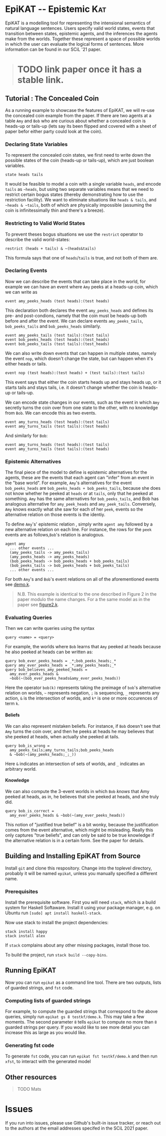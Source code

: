 # EpiKAT -- Epistemic <span style="font-variant:small-caps;">Kat</span>

EpiKAT is a modelling tool for representing the intensional semantics of natural
language sentences. Users specify valid world states, events that transition
between states, epistemic agents, and the inferences the agents make from the
worlds. Together these represent a space of possible worlds in which the user
can evaluate the logical forms of sentences. More information can be found in
our SCiL '21 paper.

> # TODO link paper once it has a stable link.

## Tutorial : The Concealed Coin
As a running example to showcase the features of EpiKAT, we will re-use the
concealed coin example from the paper. If there are two agents at a table `Amy`
and `Bob` who are curious about whether a concealed coin is heads-up or tails-up
(lets say its been flipped and covered with a sheet of paper befor either party
could look at the coin).

### Declaring State Variables

To represent the concealed coin states, we first need to write down the possible states of
the coin (heads-up or tails-up), which are just boolean variables.

 ```
 state heads tails
 ```
 
It would be feasible to model a coin with a single variable `heads`, and encode
`tails` as `~heads`, but using two separate variables means that we need to
restrict certain bogus states (thereby demonstrating how to use the restriction
facility). We want to eliminate situations like `heads & tails`, and `~heads &
~tails`, both of which are physically impossible (assuming the coin is
infinitessimally thin and there's a breeze).

### Restricting to Valid World States
To prevent theses bogus situations we use the `restrict` operator to describe
the valid world-states:
```
restrict (heads + tails) & ~(heads&tails)
```
This formula says that one of `heads`/`tails` is true, and not both of them are.

### Declaring Events

Now we can describe the events that can take place in the world, for example we
can have an event where `Amy` peeks at  a heads-up coin, which we can write as

``` 
event amy_peeks_heads (test heads):(test heads)
```

This declaration both declares the event `amy_peeks_heads` and defines its pre-
and post-condions, namely that the coin must be heads-up both before and after
the event. We can declare events `amy_peeks_tails`, `bob_peeks_tails` and
`bob_peeks_heads` similarly.

```
event amy_peeks_tails (test tails):(test tails)
event bob_peeks_heads (test heads):(test_heads)
event bob_peeks_tails (test tails):(test_heads)
```

We can also write down events that can happen in multiple states, namely the
event `nop`, which doesn't change the state, but can happen when it's either
heads or tails.

```
event nop (test heads):(test heads) + (test tails):(test tails)
```

This event says that either the coin starts heads up and stays heads up, or it
starts tails and stays tails, i.e. it doesn't change whether the coin is heads-up or
tails-up.

We can encode state changes in our events, such as the event in which `Amy`
secretly turns the coin over from one state to the other, with no knowledge from
`Bob`. We can encode this as two events.

``` 
event amy_turns_heads (test heads):(test tails)
event amy_turns_tails (test tails):(test heads)
```

And similarly for `Bob`:
``` 
event amy_turns_heads (test heads):(test tails)
event amy_turns_tails (test tails):(test heads)
```

### Epistemic Alternatives

The final piece of the model to define is epistemic alternatives for the agents,
these are the events that each agent can "infer" from an event in the "base
world". For example, `Amy`'s alternatives for the event `bob_peeks_heads` are
`bob_peeks_heads + bob_peeks_tails`, because she does not know whether he peeked
at `heads` or at `tails`, only that he peeked at something. `Amy` has the same
alternatives for `bob_peeks_tails`, and Bob has analogous alternative for
`amy_peek_heads` and `amy_peek_tails`. Conversely, `Amy` knows exactly what she
saw for each of her `peek`, events so the alternative relation on those events is the identiy.

To define `Amy`'s' epistemic relation , simply write `agent amy` followed by a
new alternative relation on each line. For instance, the rows for the `peek`
events are as follows,`Bob`'s relation is analogous. 
 

```
agent amy 
  ... other events ...
  (amy_peeks_tails -> amy_peeks_tails)
  (amy_peeks_heads -> amy_peeks_heads)
  (bob_peeks_heads -> bob_peeks_heads + bob_peeks_tails)
  (bob_peeks_tails -> bob_peeks_heads + bob_peeks_tails)
  ... other events ...
```

For both `Amy`'s and `Bob`'s event relations on all of the aforementioned events
see [demo.k](testkf/demo.k).

> N.B. This example is identical to the one described in Figure 2 in the paper
> modulo the name changes. For a the same model as in the paper see
> [figure2.k](testkf/figure2.k).

### Evaluating Queries

Then we can write queries using the syntax

``` 
query <name> = <query>
```

For example, the worlds where `Bob` learns that `Amy` peeked at heads because he
also peeked at heads can be written as:

```
query bob_ever_peeks_heads = _*;bob_peeks_heads;_*
query amy_ever_peeks_heads = _*;amy_peeks_heads;_*
query bob_believes_amy_peeked_heads = 
  amy_ever_peeks_heads & 
  ~bob(~(bob_ever_peeks_heads&amy_ever_peeks_heads))
```

Here the operator `bob(k)` represents taking the preimage of `bob`'s alternative
relation on worlds, `~` represents negation, `;` is sequencing, `_` represents
any action, `&` is the intersection of worlds, and `k*` is one or more
occurences of term `k`.

#### Beliefs

We can also represent mistaken beliefs. For instance, if `Bob` doesn't see that
`Amy` turns the coin over, and then he peeks at heads he may believes that she
peeked at heads, when actually she peeked at tails.

```
query bob_is_wrong =
  amy_peeks_tails;amy_turns_tails;bob_peeks_heads 
  & ~bob(~(amy_peeks_heads;_;_))
```

Here `&` indicates an intersection of sets of worlds, and `_` indicates an arbitrary world. 

#### Knowledge

We can also compute the 3-event worlds in which `Bob` _knows_ that Amy peeked at heads,
as in, he believes that she peeked at heads, and she truly did.

```
query bob_is_correct =
  amy_ever_peeks_heads & ~bob(~(amy_ever_peeks_heads))
```

This notion of "justified true belief" is a bit wonky, because the justification
comes from the event alternative, which might be misleading. Really this only
captures "true beliefs", and can only be said to be true knowledge if the
alternative relation is in a certain form. See the paper for details.

## Building and Installing EpiKAT from Source

Install `git` and clone this respository. Change into the toplevel directory,
probably it will be named `epikat`, unless you manually specified a different
name.

### Prerequisites

Install the prerequisite software. First you will need `stack`, which is a build
system for Haskell Softaware. Install it using your package manager, e.g. on
Ubuntu run `[sudo] apt install haskell-stack`.

Now use stack to install the project dependencies:

```
stack install happy
stack install alex
```

If `stack` complains about any other missing packages, install those too.

To build the project, run `stack build --copy-bins`.

## Running EpiKAT

Now you can run `epikat` as a command line tool. There are two outputs, lists of
guarded strings, and `fst` code.

### Computing lists of guarded strings

For example, to compute the guarded strings that correspond to the above
queries, simply run `epikat gs 8 testkf/demo.k`. This may take a few moments. The
second parameter `8` tells `epikat` to compute no more than `8` guarded strings
per query. If you would like to see more detail you can increase this as large
as you would like.

### Generating fst code  

To generate `fst` code, you can run `epikat fst testkf/demo.k` and then run
`xfst`, to interact with the generated model

## Other resources

> TODO Mats

# Issues

If you run into issues, please use Github's built-in issue tracker, or reach out
to the authors at the email addresses specifed in the SCiL 2021 paper.
